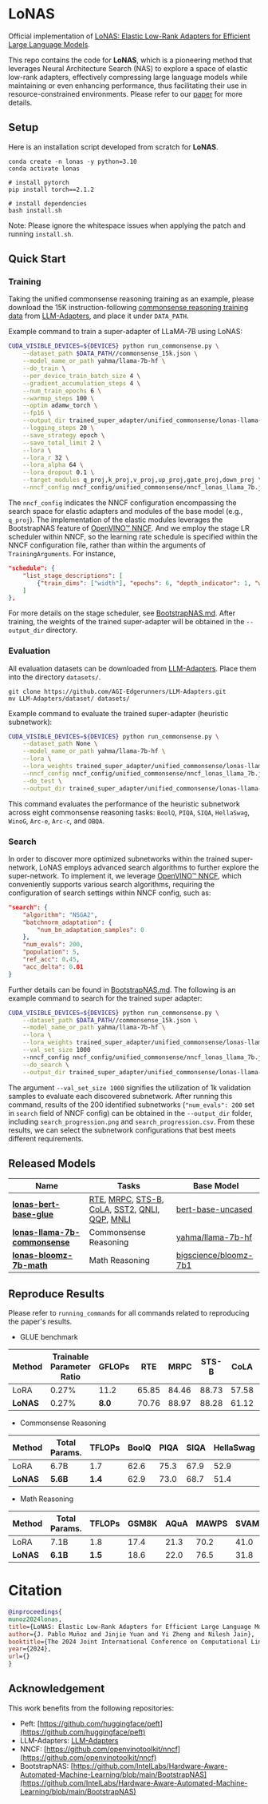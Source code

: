 # LoNAS

Official implementation of [LoNAS: Elastic Low-Rank Adapters for Efficient Large Language Models]().

This repo contains the code for **LoNAS**, which is a pioneering method that leverages Neural Architecture Search (NAS) to explore a space of elastic low-rank adapters, effectively compressing large language models while maintaining or even enhancing performance, thus facilitating their use in resource-constrained environments. Please refer to our [paper]() for more details.

## Setup

Here is an installation script developed from scratch for **LoNAS**.

```
conda create -n lonas -y python=3.10
conda activate lonas

# install pytorch
pip install torch==2.1.2

# install dependencies
bash install.sh
```
Note: Please ignore the whitespace issues when applying the patch and running `install.sh`.

## Quick Start

### Training

Taking the unified commonsense reasoning training as an example, please download the 15K 
instruction-following [commonsense reasoning training data](https://github.com/AGI-Edgerunners/LLM-Adapters/blob/main/ft-training_set/commonsense_15k.json) 
from [LLM-Adapters](https://github.com/AGI-Edgerunners/LLM-Adapters), and place it under `DATA_PATH`. 

Example command to train a super-adapter of LLaMA-7B using LoNAS:

```bash
CUDA_VISIBLE_DEVICES=${DEVICES} python run_commonsense.py \
    --dataset_path $DATA_PATH//commonsense_15k.json \
    --model_name_or_path yahma/llama-7b-hf \
    --do_train \
    --per_device_train_batch_size 4 \
    --gradient_accumulation_steps 4 \
    --num_train_epochs 6 \
    --warmup_steps 100 \
    --optim adamw_torch \
    --fp16 \
    --output_dir trained_super_adapter/unified_commonsense/lonas-llama-7b-commonsense \
    --logging_steps 20 \
    --save_strategy epoch \
    --save_total_limit 2 \
    --lora \
    --lora_r 32 \
    --lora_alpha 64 \
    --lora_dropout 0.1 \
    --target_modules q_proj,k_proj,v_proj,up_proj,gate_proj,down_proj \
    --nncf_config nncf_config/unified_commonsense/nncf_lonas_llama_7b.json
```

The `nncf_config` indicates the NNCF configuration encompassing the search space for elastic adapters and modules of the base model (e.g., `q_proj`). 
The implementation of the elastic modules leverages the BootstrapNAS feature of [OpenVINO™ NNCF](https://github.com/openvinotoolkit/nncf).
And we employ the stage LR scheduler within NNCF, so the learning rate schedule is specified within the NNCF configuration file, 
rather than within the arguments of `TrainingArguments`. For instance, 
```json
"schedule": {
    "list_stage_descriptions": [
        {"train_dims": ["width"], "epochs": 6, "depth_indicator": 1, "width_indicator": 5, "init_lr": 3e-4, "epochs_lr": 6, "sample_rate": 1}
    ]
},
```
For more details on the stage scheduler, see [BootstrapNAS.md](https://github.com/openvinotoolkit/nncf/blob/develop/nncf/experimental/torch/nas/bootstrapNAS/BootstrapNAS.md).
After training, the weights of the trained super-adapter will be obtained in the `--output_dir` directory.


### Evaluation

All evaluation datasets can be downloaded from [LLM-Adapters](https://github.com/AGI-Edgerunners/LLM-Adapters).
Place them into the directory `datasets/`.
```
git clone https://github.com/AGI-Edgerunners/LLM-Adapters.git
mv LLM-Adapters/dataset/ datasets/ 
```

Example command to evaluate the trained super-adapter (heuristic subnetwork):

```bash
CUDA_VISIBLE_DEVICES=${DEVICES} python run_commonsense.py \
    --dataset_path None \
    --model_name_or_path yahma/llama-7b-hf \
    --lora \
    --lora_weights trained_super_adapter/unified_commonsense/lonas-llama-7b-commonsense \
    --nncf_config nncf_config/unified_commonsense/nncf_lonas_llama_7b.json \
    --do_test \
    --output_dir trained_super_adapter/unified_commonsense/lonas-llama-7b-commonsense/results
```

This command evaluates the performance of the heuristic subnetwork across eight commonsense reasoning tasks: 
`BoolQ`, `PIQA`, `SIQA`, `HellaSwag`, `WinoG`, `Arc-e`, `Arc-c`, and `OBQA`.

### Search

In order to discover more optimized subnetworks within the trained super-network, LoNAS employs advanced search algorithms 
to further explore the super-network. To implement it, we leverage [OpenVINO™ NNCF](https://github.com/openvinotoolkit/nncf), 
which conveniently supports various search algorithms, requiring the configuration of search settings within NNCF config, 
such as:
```json
"search": {
    "algorithm": "NSGA2",
    "batchnorm_adaptation": {
        "num_bn_adaptation_samples": 0
    },
    "num_evals": 200,
    "population": 5,
    "ref_acc": 0.45,
    "acc_delta": 0.01
}
```

Further details can be found in [BootstrapNAS.md](https://github.com/openvinotoolkit/nncf/blob/develop/nncf/experimental/torch/nas/bootstrapNAS/BootstrapNAS.md). 
The following is an example command to search for the trained super adapter:

```bash
CUDA_VISIBLE_DEVICES=${DEVICES} python run_commonsense.py \
    --dataset_path $DATA_PATH//commonsense_15k.json \
    --model_name_or_path yahma/llama-7b-hf \
    --lora \
    --lora_weights trained_super_adapter/unified_commonsense/lonas-llama-7b-commonsense \
    --val_set_size 1000
    --nncf_config nncf_config/unified_commonsense/nncf_lonas_llama_7b.json \
    --do_search \
    --output_dir trained_super_adapter/unified_commonsense/lonas-llama-7b-commonsense/search
```

The argument `--val_set_size 1000` signifies the utilization of 1k validation samples to evaluate each discovered 
subnetwork. After running this command, results of the 200 identified subnetworks (`"num_evals": 200` set in `search` field of NNCF config) 
can be obtained in the `--output_dir` folder, including `search_progression.png` and `search_progression.csv`. 
From these results, we can select the subnetwork configurations that best meets different requirements.


## Released Models


| Name                                                                                          | Tasks                                                                                                                                                                                                                                                                                                                                                                                                                                                                                                                                                                                                                                                                                                                                                                        | Base Model                                                                |
|-----------------------------------------------------------------------------------------------|------------------------------------------------------------------------------------------------------------------------------------------------------------------------------------------------------------------------------------------------------------------------------------------------------------------------------------------------------------------------------------------------------------------------------------------------------------------------------------------------------------------------------------------------------------------------------------------------------------------------------------------------------------------------------------------------------------------------------------------------------------------------------|---------------------------------------------------------------------------|
| **[lonas-bert-base-glue](https://huggingface.co/IntelLabs/lonas-bert-base-glue)**             | [RTE](https://huggingface.co/IntelLabs/lonas-bert-base-glue/tree/main/lonas-bert-base-rte), [MRPC](https://huggingface.co/IntelLabs/lonas-bert-base-glue/tree/main/lonas-bert-base-mrpc), [STS-B](https://huggingface.co/IntelLabs/lonas-bert-base-glue/tree/main/lonas-bert-base-stsb), [CoLA](https://huggingface.co/IntelLabs/lonas-bert-base-glue/tree/main/lonas-bert-base-cola), [SST2](https://huggingface.co/IntelLabs/lonas-bert-base-glue/tree/main/lonas-bert-base-sst2), [QNLI](https://huggingface.co/IntelLabs/lonas-bert-base-glue/tree/main/lonas-bert-base-qnli), [QQP](https://huggingface.co/IntelLabs/lonas-bert-base-glue/tree/main/lonas-bert-base-qqp),  [MNLI](https://huggingface.co/IntelLabs/lonas-bert-base-glue/tree/main/lonas-bert-base-mnli) | [bert-base-uncased](https://huggingface.co/google-bert/bert-base-uncased) |
| **[lonas-llama-7b-commonsense]()** | Commonsense Reasoning                                                                                                                                                                                                                                                                                                                                                                                                                                                                                                                                                                                                                                                                                                                                                        | [yahma/llama-7b-hf](https://huggingface.co/yahma/llama-7b-hf)             |
| **[lonas-bloomz-7b-math](https://huggingface.co/IntelLabs/lonas-bloomz-7b-math)**             | Math Reasoning                                                                                                                                                                                                                                                                                                                                                                                                                                                                                                                                                                                                                                                                                                                                                               | [bigscience/bloomz-7b1](https://huggingface.co/bigscience/bloomz-7b1)     |

## Reproduce Results

Please refer to `running_commands` for all commands related to reproducing the paper's results.

- GLUE benchmark

| Method      | Trainable Parameter Ratio | GFLOPs     | RTE   | MRPC  | STS-B | CoLA  | SST-2 | QNLI  | QQP   | MNLI  | AVG       |
|-------------|---------------------------|------------|-------|-------|-------|-------|-------|-------|-------|-------|-----------|
| LoRA        | 0.27%                     | 11.2       | 65.85 | 84.46 | 88.73 | 57.58 | 92.06 | 90.62 | 89.41 | 83.00 | 81.46     |
| **LoNAS**   | 0.27%                     | **8.0**    | 70.76 | 88.97 | 88.28 | 61.12 | 93.23 | 91.21 | 88.55 | 82.00 | **83.02** |

- Commonsense Reasoning

| Method      | Total Params.  | TFLOPs    | BoolQ | PIQA | SIQA | HellaSwag | WinoG | Arc-e | Arc-c | OBQA | Average        |
|-------------|----------------|-----------|-------|------|------|-----------|-------|-------|-------|------|----------------|
| LoRA        | 6.7B           | 1.7       | 62.6  | 75.3 | 67.9 | 52.9      | 58.6  | 79.2  | 58.3  | 71.2 | **65.8**       |
| **LoNAS**   | **5.6B**       | **1.4**   | 62.9  | 73.0 | 68.7 | 51.4      | 63.9  | 72.3  | 58.5  | 71.0 | 65.2           |

- Math Reasoning

| Method     | Total Params. | TFLOPs    | GSM8K | AQuA | MAWPS | SVAMP | Average   |
|------------|---------------|-----------|-------|------|-------|-------|-----------|
| LoRA       | 7.1B          | 1.8       | 17.4  | 21.3 | 70.2  | 41.0  | **37.5**  |
| **LoNAS**  | **6.1B**      | **1.5**   | 18.6  | 22.0 | 76.5  | 31.8  | 37.2      |


# Citation

```bibtex
@inproceedings{
munoz2024lonas,
title={LoNAS: Elastic Low-Rank Adapters for Efficient Large Language Models},
author={J. Pablo Muñoz and Jinjie Yuan and Yi Zheng and Nilesh Jain},
booktitle={The 2024 Joint International Conference on Computational Linguistics, Language Resources and Evaluation},
year={2024},
url={}
}
```


## Acknowledgement
This work benefits from the following repositories:

- Peft: [https://github.com/huggingface/peft](https://github.com/huggingface/peft)
- LLM-Adapters: [LLM-Adapters](https://github.com/AGI-Edgerunners/LLM-Adapters)
- NNCF: [https://github.com/openvinotoolkit/nncf](https://github.com/openvinotoolkit/nncf)
- BootstrapNAS: [https://github.com/IntelLabs/Hardware-Aware-Automated-Machine-Learning/blob/main/BootstrapNAS](https://github.com/IntelLabs/Hardware-Aware-Automated-Machine-Learning/blob/main/BootstrapNAS)
